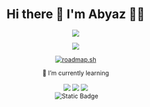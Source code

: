 <h1 align = "center" > Hi there 👋 I'm Abyaz 👨‍💻</h1>

<p align = "center">
  <a href="https://linktr.ee/abyazk">
    <img src="https://img.shields.io/badge/linktree-39E09B?style=for-the-badge&logo=linktree&logoColor=white" />
</p>

<p align = "center"> 
<img src = "https://github-readme-stats-git-masterrstaa-rickstaa.vercel.app/api?username=MuhammadAbyaz&theme=tokyonight">
</p>
<p align="center">
<a href="https://roadmap.sh"><img src="https://api.roadmap.sh/v1-badge/wide/65d4a46dcba7f7159fed57f0?variant=dark&roadmaps=computer-science%2Cpython%2Csql%2Cfull-stack" alt="roadmap.sh"/></a>
</p>
<p align='center'>
  🌱 I’m currently learning <br/><br/>
  <img src="https://img.shields.io/badge/html-E34F26?style=for-the-badge&logo=html5&logoColor=white&labelColor=%23E34F26&color=%23E34F26"/>  
  <img src="https://img.shields.io/badge/css-1572B6?style=for-the-badge&logo=css3&logoColor=white&labelColor=%231572B6&color=%231572B6"/>
  <img src="https://img.shields.io/badge/javascipt-f3db1d?style=for-the-badge&logo=javascript&logoColor=black&labelColor=%23f3db1d&color=%23F7DF1E"/>
  <br/>
  <img alt="" src="https://img.shields.io/badge/fastapi-23009688?style=for-the-badge&logo=fastapi&logoColor=%23009688&labelColor=white&color=white">
  <img alt="Static Badge" src="https://img.shields.io/badge/mongodb-%2347A248?style=for-the-badge&logo=mongodb&logoColor=%2347A248&color=%23000000">
</p>
